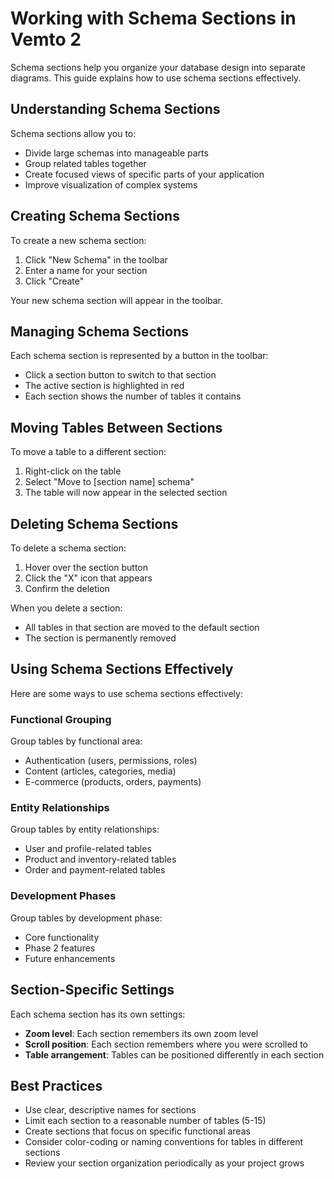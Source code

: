 # Working with Schema Sections in Vemto 2

Schema sections help you organize your database design into separate diagrams. This guide explains how to use schema sections effectively.

## Understanding Schema Sections

Schema sections allow you to:
- Divide large schemas into manageable parts
- Group related tables together
- Create focused views of specific parts of your application
- Improve visualization of complex systems

## Creating Schema Sections

To create a new schema section:

1. Click "New Schema" in the toolbar
2. Enter a name for your section
3. Click "Create"

Your new schema section will appear in the toolbar.

## Managing Schema Sections

Each schema section is represented by a button in the toolbar:

- Click a section button to switch to that section
- The active section is highlighted in red
- Each section shows the number of tables it contains

## Moving Tables Between Sections

To move a table to a different section:

1. Right-click on the table
2. Select "Move to [section name] schema"
3. The table will now appear in the selected section

## Deleting Schema Sections

To delete a schema section:

1. Hover over the section button
2. Click the "X" icon that appears
3. Confirm the deletion

When you delete a section:
- All tables in that section are moved to the default section
- The section is permanently removed

## Using Schema Sections Effectively

Here are some ways to use schema sections effectively:

### Functional Grouping

Group tables by functional area:
- Authentication (users, permissions, roles)
- Content (articles, categories, media)
- E-commerce (products, orders, payments)

### Entity Relationships

Group tables by entity relationships:
- User and profile-related tables
- Product and inventory-related tables
- Order and payment-related tables

### Development Phases

Group tables by development phase:
- Core functionality
- Phase 2 features
- Future enhancements

## Section-Specific Settings

Each schema section has its own settings:

- **Zoom level**: Each section remembers its own zoom level
- **Scroll position**: Each section remembers where you were scrolled to
- **Table arrangement**: Tables can be positioned differently in each section

## Best Practices

- Use clear, descriptive names for sections
- Limit each section to a reasonable number of tables (5-15)
- Create sections that focus on specific functional areas
- Consider color-coding or naming conventions for tables in different sections
- Review your section organization periodically as your project grows
